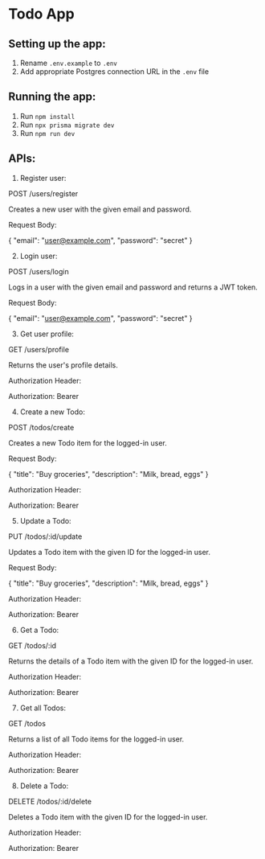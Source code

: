 # Todo App

## Setting up the app:

1. Rename `.env.example` to `.env`
2. Add appropriate Postgres connection URL in the `.env` file

## Running the app:

1. Run `npm install`
2. Run `npx prisma migrate dev`
3. Run `npm run dev`

## APIs:

1. Register user: 

POST /users/register

Creates a new user with the given email and password.

Request Body:

{
"email": "user@example.com",
"password": "secret"
}

2. Login user:

POST /users/login

Logs in a user with the given email and password and returns a JWT token.

Request Body:

{
"email": "user@example.com",
"password": "secret"
}

3. Get user profile:

GET /users/profile

Returns the user's profile details.

Authorization Header:

Authorization: Bearer <token>

4. Create a new Todo:

POST /todos/create

Creates a new Todo item for the logged-in user.

Request Body:

{
"title": "Buy groceries",
"description": "Milk, bread, eggs"
}

Authorization Header:

Authorization: Bearer <token>

5. Update a Todo:

PUT /todos/:id/update

Updates a Todo item with the given ID for the logged-in user.

Request Body:

{
"title": "Buy groceries",
"description": "Milk, bread, eggs"
}

Authorization Header:

Authorization: Bearer <token>

6. Get a Todo:

GET /todos/:id

Returns the details of a Todo item with the given ID for the logged-in user.

Authorization Header:

Authorization: Bearer <token>

7. Get all Todos:

GET /todos

Returns a list of all Todo items for the logged-in user.

Authorization Header:

Authorization: Bearer <token>

8. Delete a Todo:

DELETE /todos/:id/delete

Deletes a Todo item with the given ID for the logged-in user.

Authorization Header:

Authorization: Bearer <token>